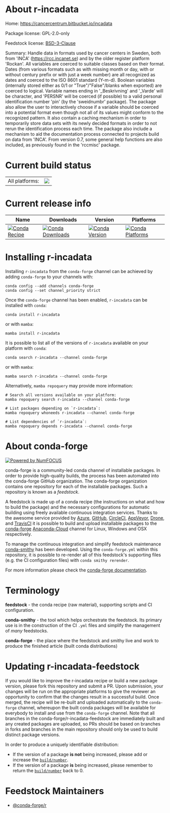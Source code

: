 About r-incadata
================

Home: https://cancercentrum.bitbucket.io/incadata

Package license: GPL-2.0-only

Feedstock license: [BSD-3-Clause](https://github.com/conda-forge/r-incadata-feedstock/blob/main/LICENSE.txt)

Summary:  Handle data in formats used by cancer centers in Sweden, both from 'INCA'  (<https://rcc.incanet.se>) and by the older register platform 'Rockan'. All variables are coerced to suitable classes based on their format.  Dates (from various formats such as with missing month or day, with or  without century prefix or with just a week number) are all recognized as dates and coerced to the ISO 8601 standard (Y-m-d). Boolean variables (internally stored either as 0/1 or "True"/"False"/blanks  when exported) are coerced to logical.  Variable names ending in '_Beskrivning' and '_Varde' will be character,  and 'PERSNR' will be coerced (if possible) to a valid personal identification  number 'pin' (by the 'sweidnumbr' package). The package also allow the user to interactively choose if a variable should  be coerced into a potential format even though not all of its values might  conform to the recognized pattern. It also contain a caching mechanism in order to temporarily store data sets  with its newly decided formats in order to not rerun the identification  process each time.  The package also include a mechanism to aid the documentation process  connected to projects build on data from 'INCA'. From version 0.7, some general help functions are also included,  as previously found in the 'rccmisc' package.

Current build status
====================


<table><tr><td>All platforms:</td>
    <td>
      <a href="https://dev.azure.com/conda-forge/feedstock-builds/_build/latest?definitionId=4673&branchName=main">
        <img src="https://dev.azure.com/conda-forge/feedstock-builds/_apis/build/status/r-incadata-feedstock?branchName=main">
      </a>
    </td>
  </tr>
</table>

Current release info
====================

| Name | Downloads | Version | Platforms |
| --- | --- | --- | --- |
| [![Conda Recipe](https://img.shields.io/badge/recipe-r--incadata-green.svg)](https://anaconda.org/conda-forge/r-incadata) | [![Conda Downloads](https://img.shields.io/conda/dn/conda-forge/r-incadata.svg)](https://anaconda.org/conda-forge/r-incadata) | [![Conda Version](https://img.shields.io/conda/vn/conda-forge/r-incadata.svg)](https://anaconda.org/conda-forge/r-incadata) | [![Conda Platforms](https://img.shields.io/conda/pn/conda-forge/r-incadata.svg)](https://anaconda.org/conda-forge/r-incadata) |

Installing r-incadata
=====================

Installing `r-incadata` from the `conda-forge` channel can be achieved by adding `conda-forge` to your channels with:

```
conda config --add channels conda-forge
conda config --set channel_priority strict
```

Once the `conda-forge` channel has been enabled, `r-incadata` can be installed with `conda`:

```
conda install r-incadata
```

or with `mamba`:

```
mamba install r-incadata
```

It is possible to list all of the versions of `r-incadata` available on your platform with `conda`:

```
conda search r-incadata --channel conda-forge
```

or with `mamba`:

```
mamba search r-incadata --channel conda-forge
```

Alternatively, `mamba repoquery` may provide more information:

```
# Search all versions available on your platform:
mamba repoquery search r-incadata --channel conda-forge

# List packages depending on `r-incadata`:
mamba repoquery whoneeds r-incadata --channel conda-forge

# List dependencies of `r-incadata`:
mamba repoquery depends r-incadata --channel conda-forge
```


About conda-forge
=================

[![Powered by
NumFOCUS](https://img.shields.io/badge/powered%20by-NumFOCUS-orange.svg?style=flat&colorA=E1523D&colorB=007D8A)](https://numfocus.org)

conda-forge is a community-led conda channel of installable packages.
In order to provide high-quality builds, the process has been automated into the
conda-forge GitHub organization. The conda-forge organization contains one repository
for each of the installable packages. Such a repository is known as a *feedstock*.

A feedstock is made up of a conda recipe (the instructions on what and how to build
the package) and the necessary configurations for automatic building using freely
available continuous integration services. Thanks to the awesome service provided by
[Azure](https://azure.microsoft.com/en-us/services/devops/), [GitHub](https://github.com/),
[CircleCI](https://circleci.com/), [AppVeyor](https://www.appveyor.com/),
[Drone](https://cloud.drone.io/welcome), and [TravisCI](https://travis-ci.com/)
it is possible to build and upload installable packages to the
[conda-forge](https://anaconda.org/conda-forge) [Anaconda-Cloud](https://anaconda.org/)
channel for Linux, Windows and OSX respectively.

To manage the continuous integration and simplify feedstock maintenance
[conda-smithy](https://github.com/conda-forge/conda-smithy) has been developed.
Using the ``conda-forge.yml`` within this repository, it is possible to re-render all of
this feedstock's supporting files (e.g. the CI configuration files) with ``conda smithy rerender``.

For more information please check the [conda-forge documentation](https://conda-forge.org/docs/).

Terminology
===========

**feedstock** - the conda recipe (raw material), supporting scripts and CI configuration.

**conda-smithy** - the tool which helps orchestrate the feedstock.
                   Its primary use is in the construction of the CI ``.yml`` files
                   and simplify the management of *many* feedstocks.

**conda-forge** - the place where the feedstock and smithy live and work to
                  produce the finished article (built conda distributions)


Updating r-incadata-feedstock
=============================

If you would like to improve the r-incadata recipe or build a new
package version, please fork this repository and submit a PR. Upon submission,
your changes will be run on the appropriate platforms to give the reviewer an
opportunity to confirm that the changes result in a successful build. Once
merged, the recipe will be re-built and uploaded automatically to the
`conda-forge` channel, whereupon the built conda packages will be available for
everybody to install and use from the `conda-forge` channel.
Note that all branches in the conda-forge/r-incadata-feedstock are
immediately built and any created packages are uploaded, so PRs should be based
on branches in forks and branches in the main repository should only be used to
build distinct package versions.

In order to produce a uniquely identifiable distribution:
 * If the version of a package **is not** being increased, please add or increase
   the [``build/number``](https://docs.conda.io/projects/conda-build/en/latest/resources/define-metadata.html#build-number-and-string).
 * If the version of a package **is** being increased, please remember to return
   the [``build/number``](https://docs.conda.io/projects/conda-build/en/latest/resources/define-metadata.html#build-number-and-string)
   back to 0.

Feedstock Maintainers
=====================

* [@conda-forge/r](https://github.com/conda-forge/r/)

